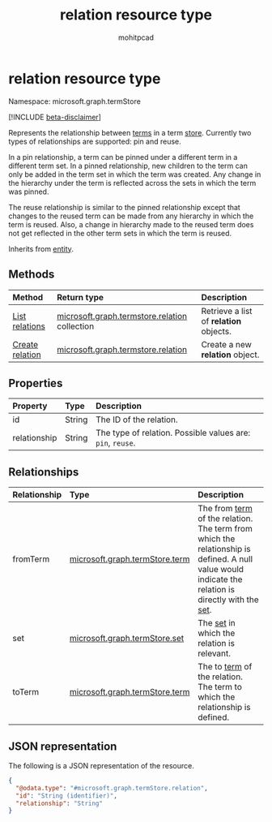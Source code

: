 ﻿---
title: "relation resource type"
description: "Represents the relationship between terms in a term store."
author: mohitpcad
localization_priority: Normal
ms.prod: "Sharepoint"
doc_type: resourcePageType
---

# relation resource type

Namespace: microsoft.graph.termStore

[!INCLUDE [beta-disclaimer](../../includes/beta-disclaimer.md)]

Represents the relationship between [terms](../resources/termstore-term.md) in a term [store]. Currently two types of relationships are supported: pin and reuse. 

In a pin relationship, a term can be pinned under a different term in a different term set. In a pinned relationship, new children to the term can only be added in the term set in which the term was created. Any change in the hierarchy under the term is reflected across the sets in which the term was pinned. 

The reuse relationship is similar to the pinned relationship except that changes to the reused term can be made from any hierarchy in which the term is reused. Also, a change in hierarchy made to the reused term does not get reflected in the other term sets in which the term is reused.

Inherits from [entity](../resources/entity.md).

## Methods

| Method                                                    | Return type                                                                         | Description                              |
| :-------------------------------------------------------- | :---------------------------------------------------------------------------------- | :--------------------------------------- |
| [List relations](../api/termstore-term-list-relations.md) | [microsoft.graph.termstore.relation](../resources/termstore-relation.md) collection | Retrieve a list of **relation** objects. |
| [Create relation](../api/termstore-relation-post.md)      | [microsoft.graph.termstore.relation](../resources/termstore-relation.md)            | Create a new **relation** object.        |

## Properties

| Property     | Type   | Description                                                |
| :----------- | :----- | :--------------------------------------------------------- |
| id           | String | The ID of the relation.                                    |
| relationship | String | The type of relation. Possible values are: `pin`, `reuse`. |

## Relationships

| Relationship | Type                                                             | Description                                                                                                                                            |
| :----------- | :--------------------------------------------------------------- | :----------------------------------------------------------------------------------------------------------------------------------------------------- |
| fromTerm     | [microsoft.graph.termStore.term](../resources/termstore-term.md) | The from [term] of the relation. The term from which the relationship is defined. A null value would indicate the relation is directly with the [set]. |
| set          | [microsoft.graph.termStore.set](../resources/termstore-set.md)   | The [set] in which the relation is relevant.                                                                                                           |
| toTerm       | [microsoft.graph.termStore.term](../resources/termstore-term.md) | The to [term] of the relation. The term to which the relationship is defined.                                                                          |

## JSON representation

The following is a JSON representation of the resource.

<!-- {
  "blockType": "resource",
  "keyProperty": "id",
  "@odata.type": "microsoft.graph.termStore.relation",
  "baseType": "microsoft.graph.entity",
  "openType": false
}
-->

```json
{
  "@odata.type": "#microsoft.graph.termStore.relation",
  "id": "String (identifier)",
  "relationship": "String"
}
```

[microsoft.graph.termStore.term]: termstore-term.md
[microsoft.graph.termStore.set]: termstore-set.md
[microsoft.graph.termStore.relations]: termstore-relation.md
[microsoft.graph.termStore.relation]: termstore-relation.md
[store]: ../resources/termstore-store.md
[term]: ../resources/termstore-term.md
[set]: ../resources/termstore-set.md

<!--
{
  "type": "#page.annotation",
  "description": "TermRelation is the entity for mapping relations between different terms",
  "keywords": "termRelation,facet,resource",
  "section": "documentation",
  "tocPath": "TermRelation",
  "tocBookmarks": {
    "Resources/termStore.relation": "#"
  },
  "suppressions": []
}
-->

